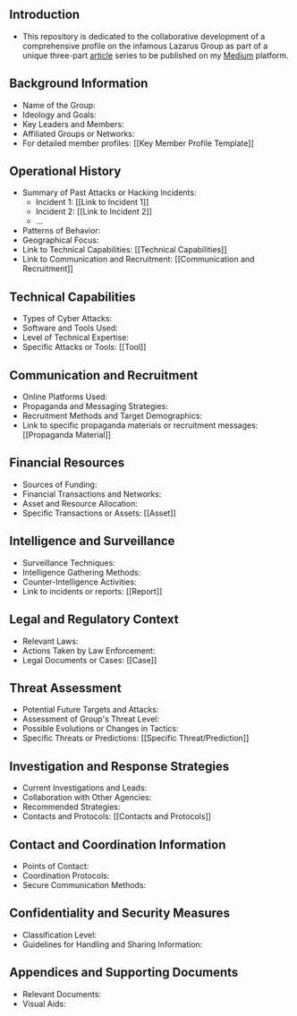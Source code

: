 
## Introduction
- This repository is dedicated to the collaborative development of a comprehensive profile on the infamous Lazarus Group as part of a unique three-part [article](https://medium.com/p/1369a6383758) series to be published on my [Medium](https://medium.com/@ervin.zubic) platform.

## Background Information
- Name of the Group:
- Ideology and Goals:
- Key Leaders and Members:
- Affiliated Groups or Networks:
- For detailed member profiles: [[Key Member Profile Template]]

## Operational History
- Summary of Past Attacks or Hacking Incidents:
    - Incident 1: [[Link to Incident 1]]
    - Incident 2: [[Link to Incident 2]]
    - ...
- Patterns of Behavior:
- Geographical Focus:
- Link to Technical Capabilities: [[Technical Capabilities]]
- Link to Communication and Recruitment: [[Communication and Recruitment]]

## Technical Capabilities
- Types of Cyber Attacks:
- Software and Tools Used:
- Level of Technical Expertise:
- Specific Attacks or Tools: [[Tool]]

## Communication and Recruitment
- Online Platforms Used:
- Propaganda and Messaging Strategies:
- Recruitment Methods and Target Demographics:
- Link to specific propaganda materials or recruitment messages: [[Propaganda Material]]

## Financial Resources
- Sources of Funding:
- Financial Transactions and Networks:
- Asset and Resource Allocation:
- Specific Transactions or Assets: [[Asset]]

## Intelligence and Surveillance
- Surveillance Techniques:
- Intelligence Gathering Methods:
- Counter-Intelligence Activities:
- Link to incidents or reports: [[Report]]

## Legal and Regulatory Context
- Relevant Laws:
- Actions Taken by Law Enforcement:
- Legal Documents or Cases: [[Case]]

## Threat Assessment
- Potential Future Targets and Attacks:
- Assessment of Group's Threat Level:
- Possible Evolutions or Changes in Tactics:
- Specific Threats or Predictions: [[Specific Threat/Prediction]]

## Investigation and Response Strategies
- Current Investigations and Leads:
- Collaboration with Other Agencies:
- Recommended Strategies:
- Contacts and Protocols: [[Contacts and Protocols]]

## Contact and Coordination Information
- Points of Contact:
- Coordination Protocols:
- Secure Communication Methods:

## Confidentiality and Security Measures
- Classification Level:
- Guidelines for Handling and Sharing Information:

## Appendices and Supporting Documents
- Relevant Documents:
- Visual Aids: